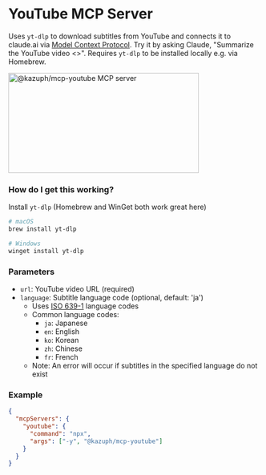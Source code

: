 # YouTube MCP Server

Uses `yt-dlp` to download subtitles from YouTube and connects it to claude.ai via [Model Context Protocol](https://modelcontextprotocol.io/introduction). Try it by asking Claude, "Summarize the YouTube video <<URL>>". Requires `yt-dlp` to be installed locally e.g. via Homebrew.

<a href="https://glama.ai/mcp/servers/bdr6u8668a"><img width="380" height="200" src="https://glama.ai/mcp/servers/bdr6u8668a/badge" alt="@kazuph/mcp-youtube MCP server" /></a>

### How do I get this working?

Install `yt-dlp` (Homebrew and WinGet both work great here)

```bash
# macOS
brew install yt-dlp

# Windows
winget install yt-dlp
```

### Parameters

- `url`: YouTube video URL (required)
- `language`: Subtitle language code (optional, default: 'ja')
  - Uses [ISO 639-1](https://en.wikipedia.org/wiki/List_of_ISO_639-1_codes) language codes
  - Common language codes:
    - `ja`: Japanese
    - `en`: English
    - `ko`: Korean
    - `zh`: Chinese
    - `fr`: French
  - Note: An error will occur if subtitles in the specified language do not exist

### Example

```json
{
  "mcpServers": {
    "youtube": {
      "command": "npx",
      "args": ["-y", "@kazuph/mcp-youtube"]
    }
  }
}
```
